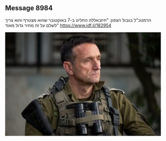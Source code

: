 ## Message 8984

הרמטכ"ל בגבול הצפון:
"חיזבאללה החליט ב-7 באוקטובר שהוא מצטרף והוא צריך לשלם על זה מחיר גדול מאוד"
https://www.idf.il/182954

![Photo](./8984/8984_photo.jpg)
